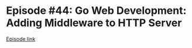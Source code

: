 # Episode #44: Go Web Development: Adding Middleware to HTTP Server

[Episode link](https://www.codeheim.io/courses/Episode-44-Mastering-Kafka-with-Golang-A-Beginners-Guide-6684b59a52e98b52484e560d)
